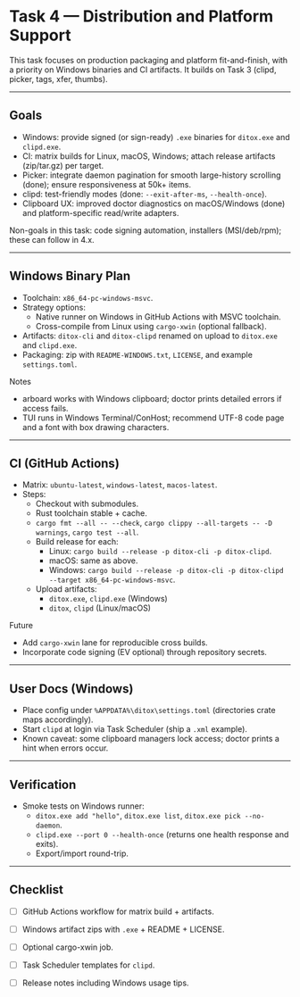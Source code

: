 # Task 4 — Distribution and Platform Support

This task focuses on production packaging and platform fit-and-finish, with a priority on Windows binaries and CI artifacts. It builds on Task 3 (clipd, picker, tags, xfer, thumbs).

---

## Goals

- Windows: provide signed (or sign-ready) `.exe` binaries for `ditox.exe` and `clipd.exe`.
- CI: matrix builds for Linux, macOS, Windows; attach release artifacts (zip/tar.gz) per target.
- Picker: integrate daemon pagination for smooth large-history scrolling (done); ensure responsiveness at 50k+ items.
- clipd: test-friendly modes (done: `--exit-after-ms`, `--health-once`).
- Clipboard UX: improved doctor diagnostics on macOS/Windows (done) and platform-specific read/write adapters.

Non-goals in this task: code signing automation, installers (MSI/deb/rpm); these can follow in 4.x.

---

## Windows Binary Plan

- Toolchain: `x86_64-pc-windows-msvc`.
- Strategy options:
  - Native runner on Windows in GitHub Actions with MSVC toolchain.
  - Cross-compile from Linux using `cargo-xwin` (optional fallback).
- Artifacts: `ditox-cli` and `ditox-clipd` renamed on upload to `ditox.exe` and `clipd.exe`.
- Packaging: zip with `README-WINDOWS.txt`, `LICENSE`, and example `settings.toml`.

Notes
- arboard works with Windows clipboard; doctor prints detailed errors if access fails.
- TUI runs in Windows Terminal/ConHost; recommend UTF-8 code page and a font with box drawing characters.

---

## CI (GitHub Actions)

- Matrix: `ubuntu-latest`, `windows-latest`, `macos-latest`.
- Steps:
  - Checkout with submodules.
  - Rust toolchain stable + cache.
  - `cargo fmt --all -- --check`, `cargo clippy --all-targets -- -D warnings`, `cargo test --all`.
  - Build release for each:
    - Linux: `cargo build --release -p ditox-cli -p ditox-clipd`.
    - macOS: same as above.
    - Windows: `cargo build --release -p ditox-cli -p ditox-clipd --target x86_64-pc-windows-msvc`.
  - Upload artifacts:
    - `ditox.exe`, `clipd.exe` (Windows)
    - `ditox`, `clipd` (Linux/macOS)

Future
- Add `cargo-xwin` lane for reproducible cross builds.
- Incorporate code signing (EV optional) through repository secrets.

---

## User Docs (Windows)

- Place config under `%APPDATA%\ditox\settings.toml` (directories crate maps accordingly).
- Start `clipd` at login via Task Scheduler (ship a `.xml` example).
- Known caveat: some clipboard managers lock access; doctor prints a hint when errors occur.

---

## Verification

- Smoke tests on Windows runner:
  - `ditox.exe add "hello"`, `ditox.exe list`, `ditox.exe pick --no-daemon`.
  - `clipd.exe --port 0 --health-once` (returns one health response and exits).
  - Export/import round-trip.

---

## Checklist

- [ ] GitHub Actions workflow for matrix build + artifacts.
- [ ] Windows artifact zips with `.exe` + README + LICENSE.
- [ ] Optional cargo-xwin job.
- [ ] Task Scheduler templates for `clipd`.
- [ ] Release notes including Windows usage tips.

